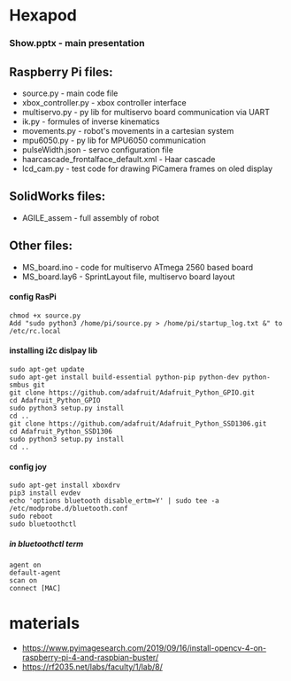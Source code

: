 # Hexapod
### Show.pptx - main presentation
##  Raspberry Pi files:
  + source.py - main code file
  + xbox_controller.py - xbox controller interface
  + multiservo.py - py lib for multiservo board communication via UART
  + ik.py - formules of inverse kinematics
  + movements.py - robot's movements in a cartesian system
  + mpu6050.py - py lib for MPU6050 communication
  + pulseWidth.json - servo configuration file 
  + haarcascade_frontalface_default.xml - Haar cascade
  + lcd_cam.py - test code for drawing PiCamera frames on oled display
##  SolidWorks files:
  + AGILE_assem - full assembly of robot
## Other files:
  + MS_board.ino - code for multiservo ATmega 2560 based board
  + MS_board.lay6 - SprintLayout file, multiservo board layout
#### config RasPi
    chmod +x source.py
    Add "sudo python3 /home/pi/source.py > /home/pi/startup_log.txt &" to /etc/rc.local
#### installing i2c dislpay lib
    sudo apt-get update
    sudo apt-get install build-essential python-pip python-dev python-smbus git
    git clone https://github.com/adafruit/Adafruit_Python_GPIO.git
    cd Adafruit_Python_GPIO
    sudo python3 setup.py install
    cd ..
    git clone https://github.com/adafruit/Adafruit_Python_SSD1306.git
    cd Adafruit_Python_SSD1306
    sudo python3 setup.py install
    cd ..
#### config joy
    sudo apt-get install xboxdrv
    pip3 install evdev
    echo 'options bluetooth disable_ertm=Y' | sudo tee -a /etc/modprobe.d/bluetooth.conf
    sudo reboot
    sudo bluetoothctl
##### in bluetoothctl term
    agent on
    default-agent
    scan on
    connect [MAC]

# materials
  + https://www.pyimagesearch.com/2019/09/16/install-opencv-4-on-raspberry-pi-4-and-raspbian-buster/
  + https://rf2035.net/labs/faculty/1/lab/8/
